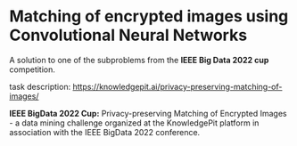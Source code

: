# Matching of encrypted images using Convolutional Neural Networks

A solution to one of the subproblems from the **IEEE Big Data 2022 cup** competition. 

task description: https://knowledgepit.ai/privacy-preserving-matching-of-images/

**IEEE BigData 2022 Cup:** Privacy-preserving Matching of Encrypted Images - a data mining challenge organized at the KnowledgePit platform in association with the IEEE BigData 2022 conference.
